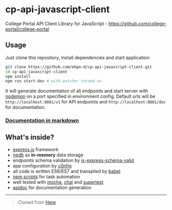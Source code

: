 # cp-api-javascript-client
College Portal API Client Library for JavaScript -  https://github.com/college-portal/college-portal

## Usage

Just clone this repository, install dependencies and start application:

```bash
git clone https://github.com/ekpo-d/cp-api-javascript-client.git
cd cp-api-javascript-client
npm install
npm run start-dev # with watcher turned on
```

It will generate documentation of all endpoints and start server with [nodemon]() on a port specified in environment config. Default urls will be `http://localhost:8081/v1` for API endpoints and `http://localhost:8081/doc` for documentation.

### [Documentation in markdown](https://github.com/ekpo-d/cp-api-javascript-client/blob/master/DOCUMENTATION.md)

## What's inside?

- [express.js](http://expressjs.com) framework
- [nedb](https://github.com/louischatriot/nedb) as **in-memory** data storage
- endpoints schema validation by [is-express-schema-valid](https://github.com/voronianski/is-express-schema-valid)
- app configuration by [c0nfig](https://github.com/voronianski/c0nfig)
- all code is written ES6/ES7 and transpiled by [babel](http://babeljs.io)
- [npm scripts](https://github.com/voronianski/express-api-sample/blob/master/package.json#L6) for task automation
- well tested with [mocha](http://mochajs.org), [chai](http://chaijs.com) and [supertest](https://github.com/visionmedia/supertest)
- [apidoc](http://apidocjs.com) for documentation generation

---

> Cloned from [Here](https://github.com/voronianski)
